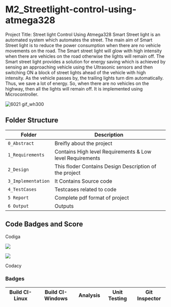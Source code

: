 # M2_Streetlight-control-using-atmega328
Project Title: Street light Control Using Atmega328
Smart Street light is an automated system which automates the street. The main aim of Smart Street
light is to reduce the power consumption when there are no vehicle movements on the road. The
Smart street light will glow with high intensity when there are vehicles on the road otherwise the
lights will remain off.
The Smart street light provides a solution for energy saving which is achieved by sensing an
approaching vehicle using the Ultrasonic sensors and then switching ON a block of street lights ahead
of the vehicle with high intensity. As the vehicle passes by, the trailing lights turn dim automatically.
Thus, we save a lot of energy. So, when there are no vehicles on the highway, then all the lights will
remain off. It is implemented using Microcontroller.


![6021 gif_wh300](https://user-images.githubusercontent.com/102902624/164909851-758e4955-c8d4-48c3-a4ae-954a456aa7b1.gif)


## Folder Structure
|Folder             | Description |
|-------------------| -----------------------------------------|
| `0_Abstract`      | Breifly about the project |
| `1_Requirements`  | Contains High level Requirements & Low level Requirements  |
| `2_Design`        | This floder Contains Design Description of the project |
| `3_Implementation`| It Contains Source code |
| `4_TestCases`     | Testcases related to code |
| `5 Report`        | Complete pdf format of project |
| `6 Output`        | Outputs |

## Code Badges and Score

Codiga

![ ](https://api.codiga.io/project/33126/score/svg)

![ ](https://api.codiga.io/project/33126/status/svg)

Codacy

### Badges
|Build CI-Linux|Build CI-Windows|Analysis|Unit Testing |Git Inspector|
|:--:|:--:|:--:|:--:|:--:|
